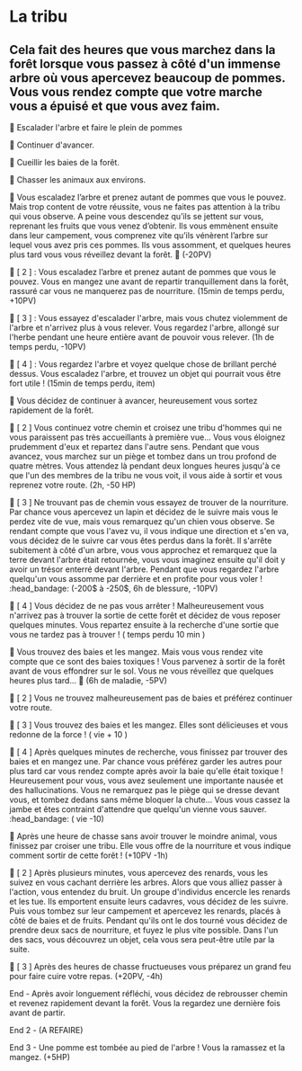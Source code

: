 # La tribu

## Cela fait des heures que vous marchez dans la forêt lorsque vous passez à côté d'un immense arbre où vous apercevez beaucoup de pommes. Vous vous rendez compte que votre marche vous a épuisé et que vous avez faim.

🍎 Escalader l'arbre et faire le plein de pommes

🚶 Continuer d'avancer. 

🌿 Cueillir les baies de la forêt.

🦊 Chasser les animaux aux environs.

🍎 Vous escaladez l’arbre et prenez autant de pommes que vous le pouvez. Mais trop content de votre réussite, vous ne faites pas attention à la tribu qui vous observe. A peine vous descendez qu’ils se jettent sur vous, reprenant les fruits que vous venez d’obtenir. Ils vous emmènent ensuite dans leur campement, vous comprenez vite qu’ils vénèrent l’arbre sur lequel vous avez pris ces pommes. Ils vous assomment, et quelques heures plus tard vous vous réveillez devant la forêt. 🤕 (-20PV)

🍎 [ 2 ] : Vous escaladez l’arbre et prenez autant de pommes que vous le pouvez. Vous en mangez une avant de repartir tranquillement dans la forêt, rassuré car vous ne manquerez pas de nourriture. (15min de temps perdu, +10PV)

🍎 [ 3 ] : Vous essayez d'escalader l'arbre, mais vous chutez violemment de l'arbre et n'arrivez plus à vous relever. Vous regardez l'arbre, allongé sur l'herbe pendant une heure entière avant de pouvoir vous relever. (1h de temps perdu, -10PV)

🍎 [ 4 ] : Vous regardez l'arbre et voyez quelque chose de brillant perché dessus. Vous escaladez l'arbre, et trouvez un objet qui pourrait vous être fort utile ! (15min de temps perdu, item)


🚶 Vous décidez de continuer à avancer, heureusement vous sortez rapidement de la forêt.

🚶  [ 2 ] Vous continuez votre chemin et croisez une tribu d'hommes qui ne vous paraissent pas très accueillants à première vue... Vous vous éloignez prudemment d'eux et repartez dans l'autre sens. Pendant que vous avancez, vous marchez sur un piège et tombez dans un trou profond de quatre mètres. Vous attendez là pendant deux longues heures jusqu'à ce que l'un des membres de la tribu ne vous voit, il vous aide à sortir et vous reprenez votre route. (2h, -50 HP)

🚶  [ 3 ] Ne trouvant pas de chemin vous essayez de trouver de la nourriture. Par chance vous apercevez un lapin et décidez de le suivre mais vous le perdez vite de vue, mais vous remarquez qu'un chien vous observe. Se rendant compte que vous l'avez vu, il vous indique une direction et s'en va, vous décidez de le suivre car vous êtes perdus dans la forêt. Il s'arrête subitement à côté d'un arbre, vous vous approchez et remarquez que la terre devant l'arbre était retournée, vous vous imaginez ensuite qu'il doit y avoir un trésor enterré devant l'arbre. Pendant que vous regardez l'arbre quelqu'un vous assomme par derrière et en profite pour vous voler ! :head_bandage: (-200$ à -250$, 6h de blessure, -10PV)

🚶  [ 4 ] Vous décidez de ne pas vous arrêter ! Malheureusement vous n'arrivez pas à trouver la sortie de cette forêt et décidez de vous reposer quelques minutes. Vous repartez ensuite à la recherche d'une sortie que vous ne tardez pas à trouver ! ( temps perdu 10 min )


:herb: Vous trouvez des baies et les mangez. Mais vous vous rendez vite compte que ce sont des baies toxiques ! Vous parvenez à sortir de la forêt avant de vous effondrer sur le sol. Vous ne vous réveillez que quelques heures plus tard... :nauseated_face: (6h de maladie, -5PV)

:herb: [ 2 ] Vous ne trouvez malheureusement pas de baies et préférez continuer votre route.

:herb: [ 3 ] Vous trouvez des baies et les mangez. Elles sont délicieuses et vous redonne de la force ! ( vie + 10 )

:herb: [ 4 ] Après quelques minutes de recherche, vous finissez par trouver des baies et en mangez une. Par chance vous préférez garder les autres pour plus tard car vous rendez compte après avoir la baie qu'elle était toxique ! Heureusement pour vous, vous avez seulement une importante nausée et des hallucinations. Vous ne remarquez pas le piège qui se dresse devant vous, et tombez dedans sans même bloquer la chute... Vous vous cassez la jambe et êtes contraint d'attendre que quelqu'un vienne vous sauver. :head_bandage: ( vie -10)


🦊 Après une heure de chasse sans avoir trouver le moindre animal, vous finissez par croiser une tribu. Elle vous offre de la nourriture et vous indique comment sortir de cette forêt ! (+10PV -1h)

🦊 [ 2 ] Après plusieurs minutes, vous apercevez des renards, vous les suivez en vous cachant derrière les arbres. Alors que vous alliez passer à l'action, vous entendez du bruit. Un groupe d'individus encercle les renards et les tue. Ils emportent ensuite leurs cadavres, vous décidez de les suivre. Puis vous tombez sur leur campement et apercevez les renards, placés à côté de baies et de fruits. Pendant qu'ils ont le dos tourné vous décidez de prendre deux sacs de nourriture, et fuyez le plus vite possible. Dans l'un des sacs, vous découvrez un objet, cela vous sera peut-être utile par la suite.

🦊 [ 3 ] Après des heures de chasse fructueuses vous préparez un grand feu pour faire cuire votre repas. (+20PV, -4h)


End -  Après avoir longuement réfléchi, vous décidez de rebrousser chemin et revenez rapidement devant la forêt. Vous la regardez une dernière fois avant de partir.

End 2 -  (A REFAIRE)

End 3 -  Une pomme est tombée au pied de l'arbre ! Vous la ramassez et la mangez. (+5HP)
